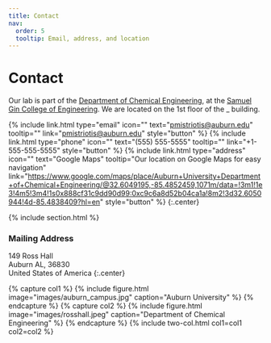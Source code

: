 ```yaml
---
title: Contact
nav:
  order: 5
  tooltip: Email, address, and location
---
```


# <i class="fas fa-envelope"></i>Contact

Our lab is part of the [Department of Chemical Engineering](), at the [Samuel Gin College of Engineering]().
We are located on the 1st floor of the _ building.

{%
  include link.html
  type="email"
  icon=""
  text="pmistriotis@auburn.edu"
  tooltip=""
  link="pmistriotis@auburn.edu"
  style="button"
%}
{%
  include link.html
  type="phone"
  icon=""
  text="(555) 555-5555"
  tooltip=""
  link="+1-555-555-5555"
  style="button"
%}
{%
  include link.html
  type="address"
  icon=""
  text="Google Maps"
  tooltip="Our location on Google Maps for easy navigation"
  link="https://www.google.com/maps/place/Auburn+University+Department+of+Chemical+Engineering/@32.6049195,-85.4852459,1071m/data=!3m1!1e3!4m5!3m4!1s0x888cf31c9dd90d99:0xc9c6a8d52b04ca1a!8m2!3d32.6050944!4d-85.4838409?hl=en"
  style="button"
%}
{:.center}

{% include section.html %}

### <i class="fas fa-mail-bulk"></i>Mailing Address

149 Ross Hall  
Auburn AL, 36830   
United States of America
{:.center}

{% capture col1 %}
{%
  include figure.html
  image="images/auburn_campus.jpg"
  caption="Auburn University"
%}
{% endcapture %}
{% capture col2 %}
{%
  include figure.html
  image="images/rosshall.jpeg"
  caption="Department of Chemical Engineering"
%}
{% endcapture %}
{% include two-col.html col1=col1 col2=col2 %}
